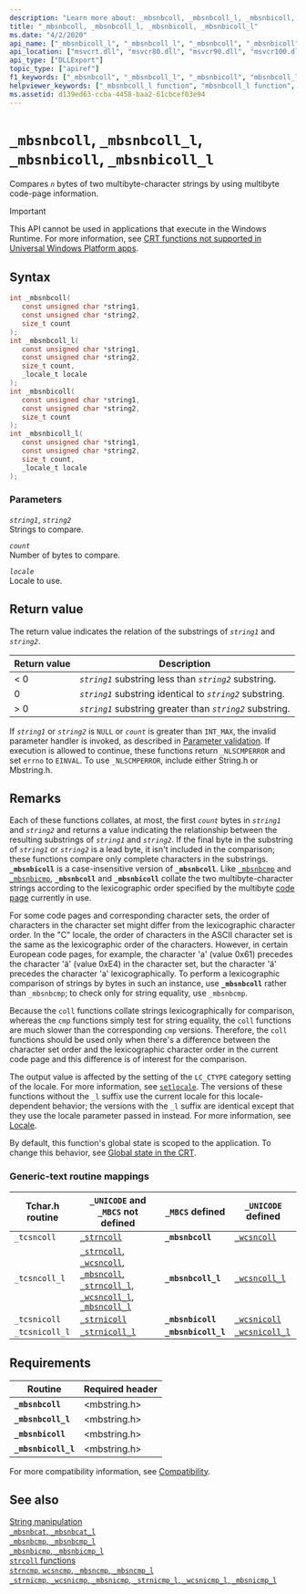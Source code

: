 ```yaml
---
description: "Learn more about: _mbsnbcoll, _mbsnbcoll_l, _mbsnbicoll, _mbsnbicoll_l"
title: "_mbsnbcoll, _mbsnbcoll_l, _mbsnbicoll, _mbsnbicoll_l"
ms.date: "4/2/2020"
api_name: ["_mbsnbicoll_l", "_mbsnbcoll_l", "_mbsnbcoll", "_mbsnbicoll", "_o__mbsnbcoll", "_o__mbsnbcoll_l", "_o__mbsnbicoll", "_o__mbsnbicoll_l"]
api_location: ["msvcrt.dll", "msvcr80.dll", "msvcr90.dll", "msvcr100.dll", "msvcr100_clr0400.dll", "msvcr110.dll", "msvcr110_clr0400.dll", "msvcr120.dll", "msvcr120_clr0400.dll", "ucrtbase.dll", "api-ms-win-crt-multibyte-l1-1-0.dll", "api-ms-win-crt-private-l1-1-0.dll"]
api_type: ["DLLExport"]
topic_type: ["apiref"]
f1_keywords: ["_mbsnbcoll", "_mbsnbcoll_l", "_mbsnbicoll", "mbsnbcoll_l"]
helpviewer_keywords: ["_mbsnbcoll_l function", "mbsnbcoll_l function", "_mbsnbcoll function", "_tcsnicoll function", "mbsnbcoll function", "mbsnbicoll_l function", "mbsnbicoll function", "_tcsncoll function", "_mbsnbicoll function", "_mbsnbicoll_l function", "_tcsncoll_l function", "_tcsnicoll_l function"]
ms.assetid: d139ed63-ccba-4458-baa2-61cbcef03e94
---
```

# `_mbsnbcoll`, `_mbsnbcoll_l`, `_mbsnbicoll`, `_mbsnbicoll_l`

Compares *`n`* bytes of two multibyte-character strings by using multibyte code-page information.

> [!IMPORTANT]
> This API cannot be used in applications that execute in the Windows Runtime. For more information, see [CRT functions not supported in Universal Windows Platform apps](../../cppcx/crt-functions-not-supported-in-universal-windows-platform-apps.md).

## Syntax

```C
int _mbsnbcoll(
   const unsigned char *string1,
   const unsigned char *string2,
   size_t count
);
int _mbsnbcoll_l(
   const unsigned char *string1,
   const unsigned char *string2,
   size_t count,
   _locale_t locale
);
int _mbsnbicoll(
   const unsigned char *string1,
   const unsigned char *string2,
   size_t count
);
int _mbsnbicoll_l(
   const unsigned char *string1,
   const unsigned char *string2,
   size_t count,
   _locale_t locale
);
```

### Parameters

*`string1`*, *`string2`*\
Strings to compare.

*`count`*\
Number of bytes to compare.

*`locale`*\
Locale to use.

## Return value

The return value indicates the relation of the substrings of *`string1`* and *`string2`*.

| Return value | Description |
|---|---|
| < 0 | *`string1`* substring less than *`string2`* substring. |
| 0 | *`string1`* substring identical to *`string2`* substring. |
| > 0 | *`string1`* substring greater than *`string2`* substring. |

If *`string1`* or *`string2`* is `NULL` or *`count`* is greater than `INT_MAX`, the invalid parameter handler is invoked, as described in [Parameter validation](../parameter-validation.md). If execution is allowed to continue, these functions return `_NLSCMPERROR` and set `errno` to `EINVAL`. To use `_NLSCMPERROR`, include either String.h or Mbstring.h.

## Remarks

Each of these functions collates, at most, the first *`count`* bytes in *`string1`* and *`string2`* and returns a value indicating the relationship between the resulting substrings of *`string1`* and *`string2`*. If the final byte in the substring of *`string1`* or *`string2`* is a lead byte, it isn't included in the comparison; these functions compare only complete characters in the substrings. **`_mbsnbicoll`** is a case-insensitive version of **`_mbsnbcoll`**. Like [`_mbsnbcmp`](mbsnbcmp-mbsnbcmp-l.md) and [`_mbsnbicmp`](mbsnbicmp-mbsnbicmp-l.md), **`_mbsnbcoll`** and **`_mbsnbicoll`** collate the two multibyte-character strings according to the lexicographic order specified by the multibyte [code page](../code-pages.md) currently in use.

For some code pages and corresponding character sets, the order of characters in the character set might differ from the lexicographic character order. In the "C" locale, the order of characters in the ASCII character set is the same as the lexicographic order of the characters. However, in certain European code pages, for example, the character 'a' (value 0x61) precedes the character 'ä' (value 0xE4) in the character set, but the character 'ä' precedes the character 'a' lexicographically. To perform a lexicographic comparison of strings by bytes in such an instance, use **`_mbsnbcoll`** rather than `_mbsnbcmp`; to check only for string equality, use `_mbsnbcmp`.

Because the `coll` functions collate strings lexicographically for comparison, whereas the `cmp` functions simply test for string equality, the `coll` functions are much slower than the corresponding `cmp` versions. Therefore, the `coll` functions should be used only when there's a difference between the character set order and the lexicographic character order in the current code page and this difference is of interest for the comparison.

The output value is affected by the setting of the `LC_CTYPE` category setting of the locale. For more information, see [`setlocale`](setlocale-wsetlocale.md). The versions of these functions without the `_l` suffix use the current locale for this locale-dependent behavior; the versions with the `_l` suffix are identical except that they use the locale parameter passed in instead. For more information, see [Locale](../locale.md).

By default, this function's global state is scoped to the application. To change this behavior, see [Global state in the CRT](../global-state.md).

### Generic-text routine mappings

| Tchar.h routine | `_UNICODE` and `_MBCS` not defined | `_MBCS` defined | `_UNICODE` defined |
|---|---|---|---|
| `_tcsncoll` | [`_strncoll`](strncoll-wcsncoll-mbsncoll-strncoll-l-wcsncoll-l-mbsncoll-l.md) | **`_mbsnbcoll`** | [`_wcsncoll`](strncoll-wcsncoll-mbsncoll-strncoll-l-wcsncoll-l-mbsncoll-l.md) |
| `_tcsncoll_l` | [`_strncoll`, `_wcsncoll`, `_mbsncoll`, `_strncoll_l`, `_wcsncoll_l`, `_mbsncoll_l`](strncoll-wcsncoll-mbsncoll-strncoll-l-wcsncoll-l-mbsncoll-l.md) | **`_mbsnbcoll_l`** | [`_wcsncoll_l`](strncoll-wcsncoll-mbsncoll-strncoll-l-wcsncoll-l-mbsncoll-l.md) |
| `_tcsnicoll` | [`_strnicoll`](strnicoll-wcsnicoll-mbsnicoll-strnicoll-l-wcsnicoll-l-mbsnicoll-l.md) | **`_mbsnbicoll`** | [`_wcsnicoll`](strnicoll-wcsnicoll-mbsnicoll-strnicoll-l-wcsnicoll-l-mbsnicoll-l.md) |
| `_tcsnicoll_l` | [`_strnicoll_l`](strnicoll-wcsnicoll-mbsnicoll-strnicoll-l-wcsnicoll-l-mbsnicoll-l.md) | **`_mbsnbicoll_l`** | [`_wcsnicoll_l`](strnicoll-wcsnicoll-mbsnicoll-strnicoll-l-wcsnicoll-l-mbsnicoll-l.md) |

## Requirements

| Routine | Required header |
|---|---|
| **`_mbsnbcoll`** | \<mbstring.h> |
| **`_mbsnbcoll_l`** | \<mbstring.h> |
| **`_mbsnbicoll`** | \<mbstring.h> |
| **`_mbsnbicoll_l`** | \<mbstring.h> |

For more compatibility information, see [Compatibility](../compatibility.md).

## See also

[String manipulation](../string-manipulation-crt.md)\
[`_mbsnbcat`, `_mbsnbcat_l`](mbsnbcat-mbsnbcat-l.md)\
[`_mbsnbcmp`, `_mbsnbcmp_l`](mbsnbcmp-mbsnbcmp-l.md)\
[`_mbsnbicmp`, `_mbsnbicmp_l`](mbsnbicmp-mbsnbicmp-l.md)\
[`strcoll` functions](../strcoll-functions.md)\
[`strncmp`, `wcsncmp`, `_mbsncmp`, `_mbsncmp_l`](strncmp-wcsncmp-mbsncmp-mbsncmp-l.md)\
[`_strnicmp`, `_wcsnicmp`, `_mbsnicmp`, `_strnicmp_l`, `_wcsnicmp_l`, `_mbsnicmp_l`](strnicmp-wcsnicmp-mbsnicmp-strnicmp-l-wcsnicmp-l-mbsnicmp-l.md)
